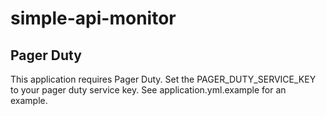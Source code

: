 # simple-api-monitor

## Pager Duty

This application requires Pager Duty.  Set the PAGER_DUTY_SERVICE_KEY to your pager duty service key. See application.yml.example for an example.
